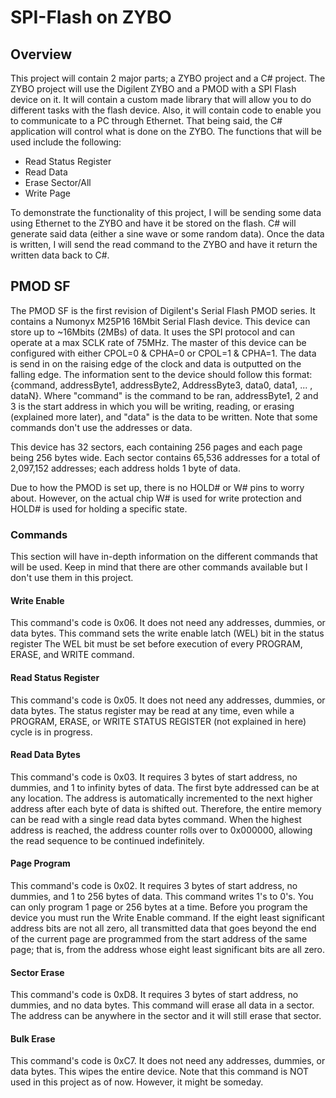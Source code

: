 # SPI-Flash on ZYBO

## Overview
This project will contain 2 major parts; a ZYBO project and a C# project. 
The ZYBO project will use the Digilent ZYBO and a PMOD with a SPI Flash 
device on it. It will contain a custom made library that will allow you to 
do different tasks with the flash device. Also, it will contain code to enable
you to communicate to a PC through Ethernet. That being said, the C# application
will control what is done on the ZYBO. The functions that will be used include
the following:
* Read Status Register
* Read Data 
* Erase Sector/All
* Write Page

To demonstrate the functionality of this project, I will be sending some data
using Ethernet to the ZYBO and have it be stored on the flash. C# will generate
said data (either a sine wave or some random data). Once the data is written, I
will send the read command to the ZYBO and have it return the written data
back to C#. 

## PMOD SF
The PMOD SF is the first revision of Digilent's Serial Flash PMOD series. It
contains a Numonyx M25P16 16Mbit Serial Flash device. This device can store up
to ~16Mbits (2MBs) of data. It uses the SPI protocol and can operate at a max
SCLK rate of 75MHz. The master of this device can be configured with either
CPOL=0 & CPHA=0 or CPOL=1 & CPHA=1. The data is send in on the raising edge of
the clock and data is outputted on the falling edge. The information sent to the
device should follow this format: {command, addressByte1, addressByte2, AddressByte3,
data0, data1, ... , dataN}. Where "command" is the command to be ran, addressByte1,
2 and 3 is the start address in which you will be writing, reading, or erasing
(explained more later), and "data" is the data to be written. Note that some
commands don't use the addresses or data.

This device has 32 sectors, each containing 256 pages and each page being 256
bytes wide. Each sector contains 65,536 addresses for a total of 2,097,152
addresses; each address holds 1 byte of data.

Due to how the PMOD is set up, there is no HOLD# or W# pins to worry about.
However, on the actual chip W# is used for write protection and HOLD# is used
for holding a specific state.

### Commands
This section will have in-depth information on the different commands that will
be used. Keep in mind that there are other commands available but I don't use
them in this project.

#### Write Enable
This command's code is 0x06. It does not need any addresses, dummies, or data
bytes. This command sets the write enable latch (WEL) bit in the status register
The WEL bit must be set before execution of every PROGRAM, ERASE, and WRITE
command.

#### Read Status Register
This command's code is 0x05. It does not need any addresses, dummies, or data
bytes. The status register may be read at any time, even while a PROGRAM, ERASE,
or WRITE STATUS REGISTER (not explained in here) cycle is in progress.

#### Read Data Bytes
This command's code is 0x03. It requires 3 bytes of start address, no dummies, and
1 to infinity bytes of data. The first byte addressed can be at any location.
The address is automatically incremented to the next higher address after each
byte of data is shifted out. Therefore, the entire memory can be read with a
single read data bytes command. When the highest address is reached, the address
counter rolls over to 0x000000, allowing the read sequence to be continued
indefinitely.

#### Page Program
This command's code is 0x02. It requires 3 bytes of start address, no dummies, and
1 to 256 bytes of data. This command writes 1's to 0's. You can only program 1 page
or 256 bytes at a time. Before you program the device you must run the Write Enable 
command. If the eight least significant address bits are not all zero, all 
transmitted data that goes beyond the end of the current page are programmed from 
the start address of the same page; that is, from the address whose eight least 
significant bits are all zero.

#### Sector Erase
This command's code is 0xD8. It requires 3 bytes of start address, no dummies, and
no data bytes. This command will erase all data in a sector. The address can be
anywhere in the sector and it will still erase that sector. 

#### Bulk Erase
This command's code is 0xC7. It does not need any addresses, dummies, or data
bytes. This wipes the entire device. Note that this command is NOT used in this
project as of now. However, it might be someday.
